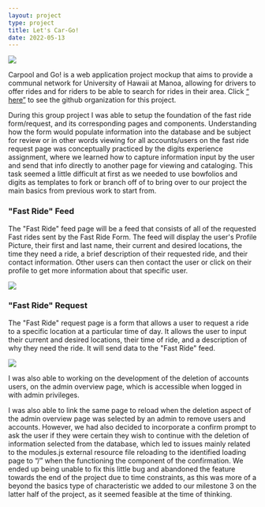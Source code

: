 ```yaml
---
layout: project
type: project
title: Let's Car-Go!
date: 2022-05-13
---
```


<img class="ui medium right floated rounded image" src="https://media.discordapp.net/attachments/251791549866835968/961702566247424020/LandingPage.PNG?width=910&height=453">

Carpool and Go! is a web application project mockup that aims to provide a communal network for University of Hawaii at Manoa, allowing for drivers to offer rides and for riders to be able to search for rides in their area. Click <a href="https://github.com/carpool-and-go">“ here”</a> to see the github organization for this project.

During this group project I was able to setup the foundation of the fast ride form/request, and its corresponding pages and components. Understanding how the form would populate information into the database and be subject for review or in other words viewing for all accounts/users on the fast ride request page was conceptually practiced by the digits experience assignment, where we learned how to capture information input by the user and send that info directly to another page for viewing and cataloging. This task seemed a little difficult at first as we needed to use bowfolios and digits as templates to fork or branch off of to bring over to our project the main basics from previous work to start from. 

### "Fast Ride" Feed
The "Fast Ride" feed page will be a feed that consists of all of the requested Fast rides sent by the Fast Ride Form. The feed will display the user's Profile Picture, their first and last name, their current and desired locations, the time they need a ride, a brief description of their requested ride, and their contact information. Other users can then contact the user or click on their profile to get more information about that specific user.

<img class="ui medium right floated rounded image" src="https://cdn.discordapp.com/attachments/474906296819253268/973491502095421460/unknown.png">

### "Fast Ride" Request
The "Fast Ride" request page is a form that allows a user to request a ride to a specific location at a particular time of day. It allows the user to input their current and desired locations, their time of ride, and a description of why they need the ride. It will send data to the "Fast Ride" feed.

<img class="ui medium right floated rounded image" src="https://cdn.discordapp.com/attachments/474906296819253268/973491306733129748/unknown.png">

I was also able to working on the development of the deletion of accounts users, on the admin overview page, which is accessible when logged in with admin privileges. 

I was also able to link the same page to reload when the deletion aspect of the admin overview page was selected by an admin to remove users and accounts. However, we had also decided to incorporate a confirm prompt to ask the user if they were certain they wish to continue with the deletion of information selected from the database, which led to issues mainly related to the modules.js external resource file reloading to the identified loading page to “/” when the functioning the component of the confirmation. We ended up being unable to fix this little bug and abandoned the feature towards the end of the project due to time constraints, as this was more of a beyond the basics type of characteristic we added to our milestone 3 on the latter half of the project, as it seemed feasible at the time of thinking.  

